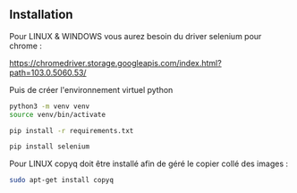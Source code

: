 ## Installation 

Pour LINUX & WINDOWS vous aurez besoin du driver selenium pour chrome : 

https://chromedriver.storage.googleapis.com/index.html?path=103.0.5060.53/


Puis de créer l'environnement virtuel python 

```bash
python3 -m venv venv
source venv/bin/activate
```

```bash
pip install -r requirements.txt
```

```bash
pip install selenium
```
Pour LINUX copyq doit être installé afin de géré le copier collé des images : 

```bash
sudo apt-get install copyq
```
